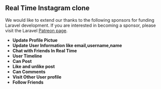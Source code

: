 ## Real Time Instagram clone

We would like to extend our thanks to the following sponsors for funding Laravel development. If you are interested in becoming a sponsor, please visit the Laravel [Patreon page](https://patreon.com/taylorotwell).

- **Update Profile Pictue**
- **Update User Information like email,username,name**
- **Chat with Friends In Real Time**
- **User Timeline**
- **Can Post**
- **Like and unlike post**
- **Can Comments**
- **Visit Other User profile**
- **Follow Friends**
